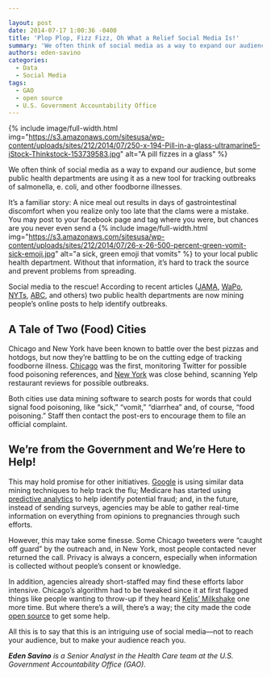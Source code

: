 ```yaml
---

layout: post
date: 2014-07-17 1:00:36 -0400
title: 'Plop Plop, Fizz Fizz, Oh What a Relief Social Media Is!'
summary: 'We often think of social media as a way to expand our audience, but some public health departments are using it as a new tool for tracking outbreaks of salmonella, e. coli, and other foodborne illnesses. It&rsquo;s a familiar story\: A nice meal out results in days of gastrointestinal discomfort when you realize only too'
authors: eden-savino
categories:
  - Data
  - Social Media
tags:
  - GAO
  - open source
  - U.S. Government Accountability Office
---
```



{% include image/full-width.html img="https://s3.amazonaws.com/sitesusa/wp-content/uploads/sites/212/2014/07/250-x-194-Pill-in-a-glass-ultramarine5-iStock-Thinkstock-153739583.jpg" alt="A pill fizzes in a glass" %} 

We often think of social media as a way to expand our audience, but some public health departments are using it as a new tool for tracking outbreaks of salmonella, e. coli, and other foodborne illnesses.

It’s a familiar story: A nice meal out results in days of gastrointestinal discomfort when you realize only too late that the clams were a mistake. You may post to your facebook page and tag where you were, but chances are you never even send a 
{% include image/full-width.html img="https://s3.amazonaws.com/sitesusa/wp-content/uploads/sites/212/2014/07/26-x-26-500-percent-green-vomit-sick-emoji.jpg" alt="a sick, green emoji that vomits" %} to your local public health department. Without that information, it’s hard to track the source and prevent problems from spreading.

Social media to the rescue! According to recent articles ([JAMA](http://jama.jamanetwork.com/article.aspx?articleid=1885471), [WaPo](http://www.washingtonpost.com/news/to-your-health/wp/2014/05/22/how-new-york-used-yelp-to-find-unreported-cases-of-food-poisoning/), [NYTs](http://www.nytimes.com/2014/05/23/dining/reviews-on-yelp-help-track-illness.html?_r=0), [ABC](http://abcnews.go.com/blogs/health/2014/05/22/how-yelp-can-help-track-food-poisoning/), and others) two public health departments are now mining people’s online posts to help identify outbreaks.

## A Tale of Two (Food) Cities

Chicago and New York have been known to battle over the best pizzas and hotdogs, but now they’re battling to be on the cutting edge of tracking foodborne illness. [Chicago](https://www.foodbornechicago.org/) was the first, monitoring Twitter for possible food poisoning references, and [New York](http://www.nytimes.com/2014/05/23/dining/reviews-on-yelp-help-track-illness.html?_r=0) was close behind, scanning Yelp restaurant reviews for possible outbreaks.

Both cities use data mining software to search posts for words that could signal food poisoning, like “sick,” “vomit,” “diarrhea” and, of course, “food poisoning.” Staff then contact the post-ers to encourage them to file an official complaint.

## We’re from the Government and We’re Here to Help!

This may hold promise for other initiatives. [Google](http://www.google.org/flutrends/us/#US) is using similar data mining techniques to help track the flu; Medicare has started using [predictive analytics](http://www.gao.gov/products/GAO-13-104) to help identify potential fraud; and, in the future, instead of sending surveys, agencies may be able to gather real-time information on everything from opinions to pregnancies through such efforts.

However, this may take some finesse. Some Chicago tweeters were “caught off guard” by the outreach and, in New York, most people contacted never returned the call. Privacy is always a concern, especially when information is collected without people’s consent or knowledge.

In addition, agencies already short-staffed may find these efforts labor intensive. Chicago’s algorithm had to be tweaked since it at first flagged things like people wanting to throw-up if they heard [Kelis’ Milkshake](http://www.youtube.com/watch?v=pGL2rytTraA&feature=kp) one more time. But where there’s a will, there’s a way; the city made the code [open source](https://github.com/smartchicago/foodborne) to get some help.

All this is to say that this is an intriguing use of social media—not to reach your audience, but to make your audience reach you.

_**Eden Savino** is a Senior Analyst in the Health Care team at the U.S. Government Accountability Office (GAO)._